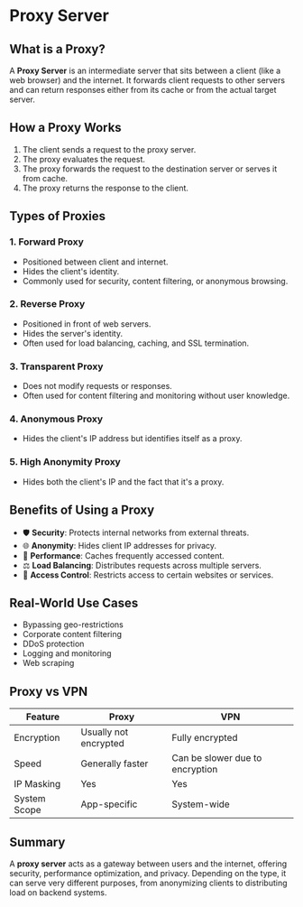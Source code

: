 # Proxy Server

## What is a Proxy?

A **Proxy Server** is an intermediate server that sits between a client (like a web browser) and the internet. It forwards client requests to other servers and can return responses either from its cache or from the actual target server.

## How a Proxy Works

1. The client sends a request to the proxy server.
2. The proxy evaluates the request.
3. The proxy forwards the request to the destination server or serves it from cache.
4. The proxy returns the response to the client.

## Types of Proxies

### 1. **Forward Proxy**
- Positioned between client and internet.
- Hides the client's identity.
- Commonly used for security, content filtering, or anonymous browsing.

### 2. **Reverse Proxy**
- Positioned in front of web servers.
- Hides the server's identity.
- Often used for load balancing, caching, and SSL termination.

### 3. **Transparent Proxy**
- Does not modify requests or responses.
- Often used for content filtering and monitoring without user knowledge.

### 4. **Anonymous Proxy**
- Hides the client's IP address but identifies itself as a proxy.

### 5. **High Anonymity Proxy**
- Hides both the client's IP and the fact that it's a proxy.

## Benefits of Using a Proxy

- 🛡️ **Security**: Protects internal networks from external threats.
- 🌐 **Anonymity**: Hides client IP addresses for privacy.
- 🚀 **Performance**: Caches frequently accessed content.
- ⚖️ **Load Balancing**: Distributes requests across multiple servers.
- 📑 **Access Control**: Restricts access to certain websites or services.

## Real-World Use Cases

- Bypassing geo-restrictions
- Corporate content filtering
- DDoS protection
- Logging and monitoring
- Web scraping

## Proxy vs VPN

| Feature       | Proxy                          | VPN                          |
|---------------|-------------------------------|------------------------------|
| Encryption    | Usually not encrypted          | Fully encrypted              |
| Speed         | Generally faster               | Can be slower due to encryption |
| IP Masking    | Yes                            | Yes                          |
| System Scope  | App-specific                   | System-wide                  |

## Summary

A **proxy server** acts as a gateway between users and the internet, offering security, performance optimization, and privacy. Depending on the type, it can serve very different purposes, from anonymizing clients to distributing load on backend systems.

